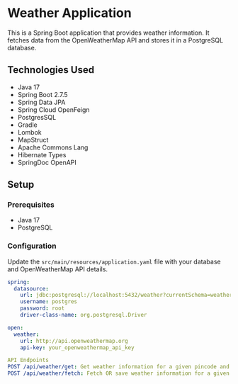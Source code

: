 # Weather Application

This is a Spring Boot application that provides weather information. It fetches data from the OpenWeatherMap API and stores it in a PostgreSQL database.

## Technologies Used

- Java 17
- Spring Boot 2.7.5
- Spring Data JPA
- Spring Cloud OpenFeign
- PostgresSQL
- Gradle
- Lombok
- MapStruct
- Apache Commons Lang
- Hibernate Types
- SpringDoc OpenAPI

## Setup

### Prerequisites

- Java 17
- PostgreSQL

### Configuration

Update the `src/main/resources/application.yaml` file with your database and OpenWeatherMap API details.

```yaml
spring:
  datasource:
    url: jdbc:postgresql://localhost:5432/weather?currentSchema=weather
    username: postgres
    password: root
    driver-class-name: org.postgresql.Driver

open:
  weather:
    url: http://api.openweathermap.org
    api-key: your_openweathermap_api_key

API Endpoints
POST /api/weather/get: Get weather information for a given pincode and date.
POST /api/weather/fetch: Fetch OR save weather information for a given pincode and date from OpenWeatherMap API.